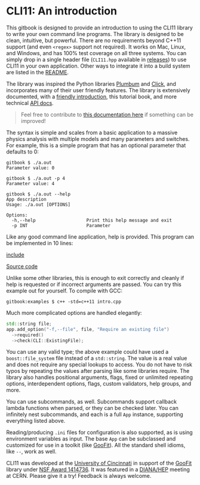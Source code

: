 # CLI11: An introduction

This gitbook is designed to provide an introduction to using the CLI11 library to write your own command line programs. The library is designed to be clean, intuitive, but powerful. There are no requirements beyond C++11 support (and even `<regex>` support not required). It works on Mac, Linux, and Windows, and has 100% test coverage on all three systems. You can simply drop in a single header file (`CLI11.hpp` available in [releases]) to use CLI11 in your own application. Other ways to integrate it into a build system are listed in the [README][].

The library was inspired the Python libraries [Plumbum][] and [Click][], and incorporates many of their user friendly features. The library is extensively documented, with a [friendly introduction][README], this tutorial book, and more technical [API docs][].

> Feel free to contribute to [this documentation here][CLI11Tutorial] if something can be improved!

The syntax is simple and scales from a basic application to a massive physics analysis with multiple models and many parameters and switches. For example, this is a simple program that has an optional parameter that defaults to 0:

```term
gitbook $ ./a.out
Parameter value: 0

gitbook $ ./a.out -p 4
Parameter value: 4

gitbook $ ./a.out --help
App description
Usage: ./a.out [OPTIONS]

Options:
  -h,--help                   Print this help message and exit
  -p INT                      Parameter
```

Like any good command line application, help is provided. This program can be implemented in 10 lines:

[include](code/intro.cpp)

[Source code](https://github.com/CLIUtils/CLI11/blob/master/book/code/intro.cpp)

Unlike some other libraries, this is enough to exit correctly and cleanly if help is requested or if incorrect arguments are passed. You can try this example out for yourself. To compile with GCC:

```term
gitbook:examples $ c++ -std=c++11 intro.cpp
```

Much more complicated options are handled elegantly:

```cpp
std::string file;
app.add_option("-f,--file", file, "Require an existing file")
  ->required()
  ->check(CLI::ExistingFile);
```

You can use any valid type; the above example could have used a `boost::file_system` file instead of a `std::string`. The value is a real value and does not require any special lookups to access. You do not have to risk typos by repeating the values after parsing like some libraries require. The library also handles positional arguments, flags, fixed or unlimited repeating options, interdependent options, flags, custom validators, help groups, and more.

You can use subcommands, as well. Subcommands support callback lambda functions when parsed, or they can be checked later. You can infinitely nest subcommands, and each is a full `App` instance, supporting everything listed above.

Reading/producing `.ini` files for configuration is also supported, as is using environment variables as input. The base `App` can be subclassed and customized for use in a toolkit (like [GooFit][]). All the standard shell idioms, like `--`, work as well.

CLI11 was developed at the [University of Cincinnati] in support of the [GooFit][] library under [NSF Award 1414736][NSF 1414736]. It was featured in a [DIANA/HEP][] meeting at CERN. Please give it a try! Feedback is always welcome.

[goofit]: https://github.com/GooFit/GooFit
[diana/hep]: http://diana-hep.org
[cli11]: https://github.com/CLIUtils/CLI11
[cli11tutoriaL]: https://cliutils.github.io/CLI11/book
[releases]: https://github.com/CLIUtils/CLI11/releases
[api docs]: https://cliutils.github.io/CLI11
[readme]: https://github.com/CLIUtils/CLI11/blob/master/README.md
[nsf 1414736]: https://nsf.gov/awardsearch/showAward?AWD_ID=1414736
[university of cincinnati]: http://www.uc.edu
[plumbum]: http://plumbum.readthedocs.io/en/latest/
[click]: https://click.palletsprojects.com/
